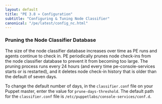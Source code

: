 ```yaml
---
layout: default
title: "PE 3.8 » Configuration"
subtitle: "Configuring & Tuning Node Classifier"
canonical: "/pe/latest/config_nc.html"
---
```


### Pruning the Node Classifier Database

The size of the node classifier database increases over time as PE runs and agents continue to check in. PE periodically prunes node check-ins from the node classifier database to prevent it from becoming too large. The pruning process runs every 24 hours (and every time pe-console-services starts or is restarted), and it deletes node check-in history that is older than the default of seven days. 

To change the default number of days, in the `classifier.conf` file on your Puppet master, enter the value for `prune-days-threshold`. The default path for the `classifier.conf` file is `/etc/puppetlabs/console-services/conf.d`.